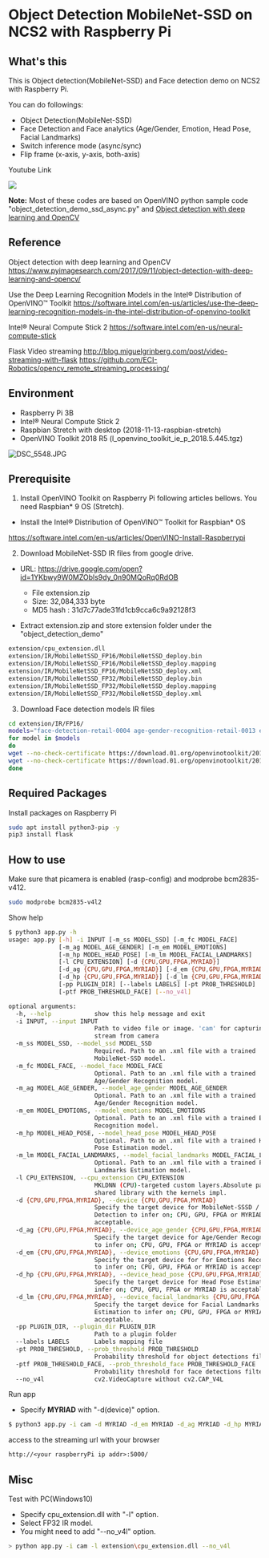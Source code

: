 # Object Detection MobileNet-SSD on NCS2 with Raspberry Pi

## What's this

This is Object detection(MobileNet-SSD) and Face detection demo on NCS2 with Raspberry Pi.

You can do followings:
* Object Detection(MobileNet-SSD)
* Face Detection and Face analytics (Age/Gender, Emotion, Head Pose, Facial Landmarks)
* Switch inference mode (async/sync)
* Flip frame (x-axis, y-axis, both-axis)

Youtube Link

[![](https://img.youtube.com/vi/kVPuSOPvY3U/0.jpg)](https://www.youtube.com/watch?v=kVPuSOPvY3U)

**Note:**
Most of these codes are based on OpenVINO python sample code "object_detection_demo_ssd_async.py"
and [Object detection with deep learning and OpenCV]( https://www.pyimagesearch.com/2017/09/11/object-detection-with-deep-learning-and-opencv/) 

## Reference

Object detection with deep learning and OpenCV
https://www.pyimagesearch.com/2017/09/11/object-detection-with-deep-learning-and-opencv/

Use the Deep Learning Recognition Models in the Intel® Distribution of OpenVINO™ Toolkit
https://software.intel.com/en-us/articles/use-the-deep-learning-recognition-models-in-the-intel-distribution-of-openvino-toolkit

Intel® Neural Compute Stick 2
https://software.intel.com/en-us/neural-compute-stick

Flask Video streaming
http://blog.miguelgrinberg.com/post/video-streaming-with-flask
https://github.com/ECI-Robotics/opencv_remote_streaming_processing/

## Environment

* Raspberry Pi 3B
* Intel® Neural Compute Stick 2
* Raspbian Stretch with desktop  (2018-11-13-raspbian-stretch)
* OpenVINO Toolkit 2018 R5 (l_openvino_toolkit_ie_p_2018.5.445.tgz)

![DSC_5548.JPG](https://qiita-image-store.s3.amazonaws.com/0/118309/75f9765f-d7c8-2c7e-7bd3-5817496656de.jpeg)


## Prerequisite

1. Install OpenVINO Toolkit on Raspberry Pi following articles bellows.
You need Raspbian* 9 OS (Stretch).

* Install the Intel® Distribution of OpenVINO™ Toolkit for Raspbian* OS

https://software.intel.com/en-us/articles/OpenVINO-Install-Raspberrypi

2. Download MobileNet-SSD IR files from google drive.

* URL: https://drive.google.com/open?id=1YKbwy9W0MZObls9dy_0n90MQoRq0RdOB
  * File extension.zip
  * Size: 32,084,333 byte
  * MD5 hash : 31d7c77ade31fd1cb9cca6c9a92128f3

* Extract extension.zip and store extension folder under the "object_detection_demo"

```sh
extension/cpu_extension.dll
extension/IR/MobileNetSSD_FP16/MobileNetSSD_deploy.bin
extension/IR/MobileNetSSD_FP16/MobileNetSSD_deploy.mapping
extension/IR/MobileNetSSD_FP16/MobileNetSSD_deploy.xml
extension/IR/MobileNetSSD_FP32/MobileNetSSD_deploy.bin
extension/IR/MobileNetSSD_FP32/MobileNetSSD_deploy.mapping
extension/IR/MobileNetSSD_FP32/MobileNetSSD_deploy.xml
```

3. Download Face detection models IR files

```sh
cd extension/IR/FP16/
models="face-detection-retail-0004 age-gender-recognition-retail-0013 emotions-recognition-retail-0003 head-pose-estimation-adas-0001 landmarks-regression-retail-0009"
for model in $models
do
wget --no-check-certificate https://download.01.org/openvinotoolkit/2018_R5/open_model_zoo/${model}/FP16/${model}.xml
wget --no-check-certificate https://download.01.org/openvinotoolkit/2018_R5/open_model_zoo/${model}/FP16/${model}.bin
done
```

## Required Packages

Install packages on Raspberry Pi

```sh
sudo apt install python3-pip -y
pip3 install flask
```

## How to use

Make sure that picamera is enabled (rasp-config) and modprobe bcm2835-v412.

```sh
sudo modprobe bcm2835-v4l2
```

Show help

```sh
$ python3 app.py -h
usage: app.py [-h] -i INPUT [-m_ss MODEL_SSD] [-m_fc MODEL_FACE]
              [-m_ag MODEL_AGE_GENDER] [-m_em MODEL_EMOTIONS]
              [-m_hp MODEL_HEAD_POSE] [-m_lm MODEL_FACIAL_LANDMARKS]
              [-l CPU_EXTENSION] [-d {CPU,GPU,FPGA,MYRIAD}]
              [-d_ag {CPU,GPU,FPGA,MYRIAD}] [-d_em {CPU,GPU,FPGA,MYRIAD}]
              [-d_hp {CPU,GPU,FPGA,MYRIAD}] [-d_lm {CPU,GPU,FPGA,MYRIAD}]
              [-pp PLUGIN_DIR] [--labels LABELS] [-pt PROB_THRESHOLD]
              [-ptf PROB_THRESHOLD_FACE] [--no_v4l]

optional arguments:
  -h, --help            show this help message and exit
  -i INPUT, --input INPUT
                        Path to video file or image. 'cam' for capturing video
                        stream from camera
  -m_ss MODEL_SSD, --model_ssd MODEL_SSD
                        Required. Path to an .xml file with a trained
                        MobileNet-SSD model.
  -m_fc MODEL_FACE, --model_face MODEL_FACE
                        Optional. Path to an .xml file with a trained
                        Age/Gender Recognition model.
  -m_ag MODEL_AGE_GENDER, --model_age_gender MODEL_AGE_GENDER
                        Optional. Path to an .xml file with a trained
                        Age/Gender Recognition model.
  -m_em MODEL_EMOTIONS, --model_emotions MODEL_EMOTIONS
                        Optional. Path to an .xml file with a trained Emotions
                        Recognition model.
  -m_hp MODEL_HEAD_POSE, --model_head_pose MODEL_HEAD_POSE
                        Optional. Path to an .xml file with a trained Head
                        Pose Estimation model.
  -m_lm MODEL_FACIAL_LANDMARKS, --model_facial_landmarks MODEL_FACIAL_LANDMARKS
                        Optional. Path to an .xml file with a trained Facial
                        Landmarks Estimation model.
  -l CPU_EXTENSION, --cpu_extension CPU_EXTENSION
                        MKLDNN (CPU)-targeted custom layers.Absolute path to a
                        shared library with the kernels impl.
  -d {CPU,GPU,FPGA,MYRIAD}, --device {CPU,GPU,FPGA,MYRIAD}
                        Specify the target device for MobileNet-SSSD / Face
                        Detection to infer on; CPU, GPU, FPGA or MYRIAD is
                        acceptable.
  -d_ag {CPU,GPU,FPGA,MYRIAD}, --device_age_gender {CPU,GPU,FPGA,MYRIAD}
                        Specify the target device for Age/Gender Recognition
                        to infer on; CPU, GPU, FPGA or MYRIAD is acceptable.
  -d_em {CPU,GPU,FPGA,MYRIAD}, --device_emotions {CPU,GPU,FPGA,MYRIAD}
                        Specify the target device for for Emotions Recognition
                        to infer on; CPU, GPU, FPGA or MYRIAD is acceptable.
  -d_hp {CPU,GPU,FPGA,MYRIAD}, --device_head_pose {CPU,GPU,FPGA,MYRIAD}
                        Specify the target device for Head Pose Estimation to
                        infer on; CPU, GPU, FPGA or MYRIAD is acceptable.
  -d_lm {CPU,GPU,FPGA,MYRIAD}, --device_facial_landmarks {CPU,GPU,FPGA,MYRIAD}
                        Specify the target device for Facial Landmarks
                        Estimation to infer on; CPU, GPU, FPGA or MYRIAD is
                        acceptable.
  -pp PLUGIN_DIR, --plugin_dir PLUGIN_DIR
                        Path to a plugin folder
  --labels LABELS       Labels mapping file
  -pt PROB_THRESHOLD, --prob_threshold PROB_THRESHOLD
                        Probability threshold for object detections filtering
  -ptf PROB_THRESHOLD_FACE, --prob_threshold_face PROB_THRESHOLD_FACE
                        Probability threshold for face detections filtering
  --no_v4l              cv2.VideoCapture without cv2.CAP_V4L
```

Run app

* Specify **MYRIAD** with "-d(device)" option.

```sh
$ python3 app.py -i cam -d MYRIAD -d_em MYRIAD -d_ag MYRIAD -d_hp MYRIAD -d_lm MYRIAD
```

access to the streaming url with your browser

```txt
http://<your raspberryPi ip addr>:5000/
```

## Misc

Test with PC(Windows10)

* Specify cpu_extension.dll with "-l" option.
* Select FP32 IR model.
* You might need to add "--no_v4l" option.

```sh
> python app.py -i cam -l extension\cpu_extension.dll --no_v4l
```
